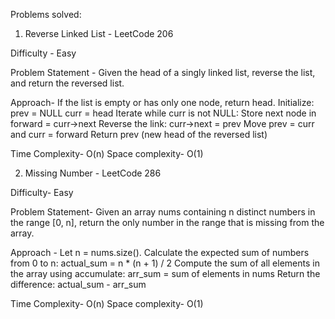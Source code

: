 Problems solved:

1. Reverse Linked List - LeetCode 206

Difficulty - Easy 

Problem Statement - 
Given the head of a singly linked list, reverse the list, and return the reversed list.

Approach- 
If the list is empty or has only one node, return head.
Initialize:
    prev = NULL
    curr = head
Iterate while curr is not NULL:
    Store next node in forward = curr->next
    Reverse the link: curr->next = prev
    Move prev = curr and curr = forward
Return prev (new head of the reversed list)

Time Complexity- O(n)
Space complexity- O(1)

2. Missing Number - LeetCode 286

Difficulty- Easy

Problem Statement- 
Given an array nums containing n distinct numbers in the range [0, n], return the only number in the range that is missing from the array.

Approach - 
Let n = nums.size().
Calculate the expected sum of numbers from 0 to n:
    actual_sum = n * (n + 1) / 2
Compute the sum of all elements in the array using accumulate:
    arr_sum = sum of elements in nums
Return the difference: actual_sum - arr_sum

Time Complexity- O(n)
Space complexity- O(1)
